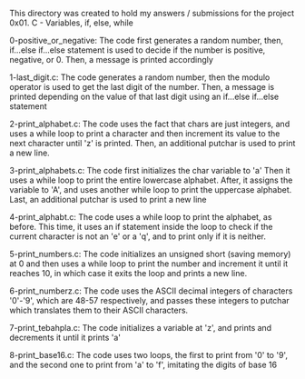 This directory was created to hold my answers / submissions for the project
0x01. C - Variables, if, else, while

0-positive_or_negative: The code first generates a random number, then,
if...else if...else statement is used to decide if the number is positive,
negative, or 0. Then, a message is printed accordingly

1-last_digit.c: The code generates a random number, then the modulo operator is
used to get the last digit of the number. Then, a message is printed depending
on the value of that last digit using an if...else if...else statement

2-print_alphabet.c: The code uses the fact that chars are just integers, and
uses a while loop to print a character and then increment its value to the next
character until 'z' is printed. Then, an additional putchar is used to print
a new line.

3-print_alphabets.c: The code first initializes the char variable to 'a'
Then it uses a while loop to print the entire lowercase alphabet.
After, it assigns the variable to 'A', and uses another while loop
to print the uppercase alphabet. Last, an additional putchar is used
to print a new line

4-print_alphabt.c: The code uses a while loop to print the alphabet, as
before. This time, it uses an if statement inside the loop to check
if the current character is not an 'e' or a 'q', and to print only if
it is neither.

5-print_numbers.c: The code initializes an unsigned short
(saving memory) at 0 and then uses a while loop to print the number and
increment it until it reaches 10, in which case it exits the loop and prints
a new line.

6-print_numberz.c: The code uses the ASCII decimal integers of characters
'0'-'9', which are 48-57 respectively, and passes these integers to putchar
which translates them to their ASCII characters.

7-print_tebahpla.c: The code initializes a variable at 'z', and prints and
decrements it until it prints 'a'

8-print_base16.c: The code uses two loops, the first to print from '0' to '9',
and the second one to print from 'a' to 'f', imitating the digits of base 16

